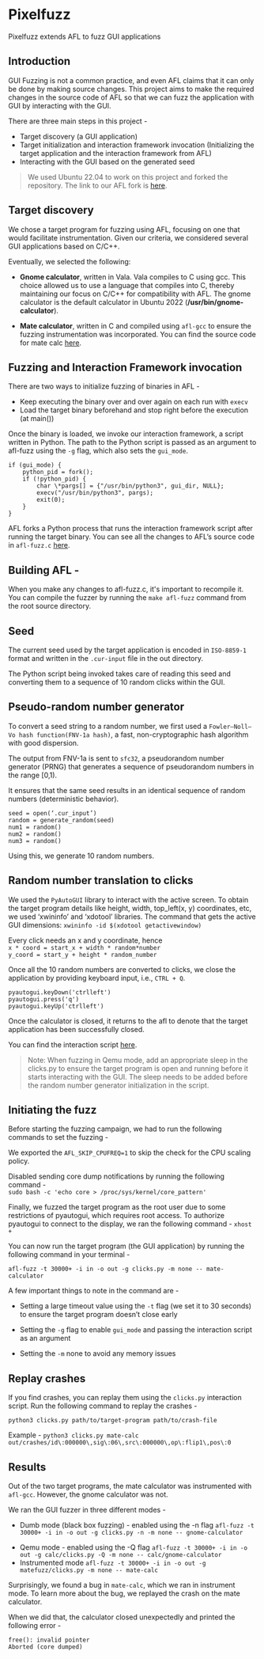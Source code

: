 # Pixelfuzz

Pixelfuzz extends AFL to fuzz GUI applications

## Introduction

GUI Fuzzing is not a common practice, and even AFL claims that it can only be done by making source changes.
This project aims to make the required changes in the source code of AFL so that we can fuzz the application with GUI by interacting with the GUI.<br>

There are three main steps in this project -<br>

-   Target discovery (a GUI application)
-   Target initialization and interaction framework invocation (Initializing the target application and the interaction framework from AFL)
-   Interacting with the GUI based on the generated seed

> We used Ubuntu 22.04 to work on this project and forked the repository.
> The link to our AFL fork is [here](https://github.com/itsiprikshit/AFL).

## Target discovery

We chose a target program for fuzzing using AFL, focusing on one that would facilitate instrumentation. Given our criteria, we considered several GUI applications based on C/C++.

Eventually, we selected the following:<br>

-   <b>Gnome calculator</b>, written in Vala. Vala compiles to C using gcc. This choice allowed us to use a language that compiles into C, thereby maintaining our focus on C/C++ for compatibility with AFL. The gnome calculator is the default calculator in Ubuntu 2022 (<b>/usr/bin/gnome-calculator</b>).

*   <b>Mate calculator</b>, written in C and compiled using `afl-gcc` to ensure the fuzzing instrumentation was incorporated. You can find the source code for mate calc [here](https://github.com/mate-desktop/mate-calc).

## Fuzzing and Interaction Framework invocation

There are two ways to initialize fuzzing of binaries in AFL -<br>

-   Keep executing the binary over and over again on each run with `execv`
-   Load the target binary beforehand and stop right before the execution (at main())<br>

Once the binary is loaded, we invoke our interaction framework, a script written in Python.
The path to the Python script is passed as an argument to afl-fuzz using the `-g` flag, which also sets the `gui_mode`.

```
if (gui_mode) {
    python_pid = fork();
    if (!python_pid) {
        char \*pargs[] = {"/usr/bin/python3", gui_dir, NULL};
        execv("/usr/bin/python3", pargs);
        exit(0);
    }
}
```

AFL forks a Python process that runs the interaction framework script after running the target binary.
You can see all the changes to AFL’s source code in `afl-fuzz.c` [here](https://github.com/google/AFL/compare/master...itsiprikshit:AFL:master).

## Building AFL -

When you make any changes to afl-fuzz.c, it's important to recompile it. You can compile the fuzzer by running the `make afl-fuzz` command from the root source directory.

## Seed

The current seed used by the target application is encoded in `ISO-8859-1` format and written in the `.cur-input` file in the out directory.

The Python script being invoked takes care of reading this seed and converting them to a sequence of 10 random clicks within the GUI.

## Pseudo-random number generator

To convert a seed string to a random number, we first used a `Fowler–Noll–Vo hash function(FNV-1a hash)`, a fast, non-cryptographic hash algorithm with good dispersion.

The output from FNV-1a is sent to `sfc32`, a pseudorandom number generator (PRNG) that generates a sequence of pseudorandom numbers in the range [0,1).

It ensures that the same seed results in an identical sequence of random numbers (deterministic behavior).

```
seed = open(‘.cur_input’)
random = generate_random(seed)
num1 = random()
num2 = random()
num3 = random()
```

Using this, we generate 10 random numbers.

## Random number translation to clicks

We used the `PyAutoGUI` library to interact with the active screen.
To obtain the target program details like height, width, top_left(x, y) coordinates, etc, we used ‘xwininfo’ and ‘xdotool’ libraries.
The command that gets the active GUI dimensions:
`xwininfo -id $(xdotool getactivewindow)`

Every click needs an x and y coordinate, hence <br>
`x * coord = start_x + width * random*number`<br>
`y_coord = start_y + height * random_number`

Once all the 10 random numbers are converted to clicks, we close the application by providing keyboard input, i.e., `CTRL + Q`.

```
pyautogui.keyDown('ctrlleft')
pyautogui.press('q')
pyautogui.keyUp('ctrlleft')
```

Once the calculator is closed, it returns to the afl to denote that the target application has been successfully closed.

You can find the interaction script [here](https://github.com/itsiprikshit/pixelfuzz/blob/main/clicks.py).

> Note: When fuzzing in Qemu mode, add an appropriate sleep in the clicks.py to ensure the target program is open and running before it starts interacting with the GUI. The sleep needs to be added before the random number generator initialization in the script.

## Initiating the fuzz

Before starting the fuzzing campaign, we had to run the following commands to set the fuzzing -

We exported the `AFL_SKIP_CPUFREQ=1` to skip the check for the CPU scaling policy.

Disabled sending core dump notifications by running the following command - <br>
`sudo bash -c 'echo core > /proc/sys/kernel/core_pattern'`<br>

Finally, we fuzzed the target program as the root user due to some restrictions of pyautogui, which requires root access.
To authorize pyautogui to connect to the display, we ran the following command - `xhost +`

You can now run the target program (the GUI application) by running the following command in your terminal - <br>

`afl-fuzz -t 30000+ -i in -o out -g clicks.py -m none -- mate-calculator`

A few important things to note in the command are - <br>

-   Setting a large timeout value using the `-t` flag (we set it to 30 seconds) to ensure the target program doesn’t close early

-   Setting the `-g` flag to enable `gui_mode` and passing the interaction script as an argument
-   Setting the `-m` none to avoid any memory issues

## Replay crashes

If you find crashes, you can replay them using the `clicks.py` interaction script. Run the following command to replay the crashes - <br>

`python3 clicks.py path/to/target-program path/to/crash-file`

Example -
`python3 clicks.py mate-calc out/crashes/id\:000000\,sig\:06\,src\:000000\,op\:flip1\,pos\:0`

## Results

Out of the two target programs, the mate calculator was instrumented with `afl-gcc`. However, the gnome calculator was not.

We ran the GUI fuzzer in three different modes -<br>

-   Dumb mode (black box fuzzing) - enabled using the -n flag
    `afl-fuzz -t 30000+ -i in -o out -g clicks.py -n -m none -- gnome-calculator`

*   Qemu mode - enabled using the -Q flag
    `afl-fuzz -t 30000+ -i in -o out -g calc/clicks.py -Q -m none -- calc/gnome-calculator`
*   Instrumented mode
    `afl-fuzz -t 30000+ -i in -o out -g matefuzz/clicks.py -m none -- mate-calc`

Surprisingly, we found a bug in `mate-calc`, which we ran in instrument mode. To learn more about the bug, we replayed the crash on the mate calculator.

When we did that, the calculator closed unexpectedly and printed the following error -<br>

```
free(): invalid pointer
Aborted (core dumped)
```
